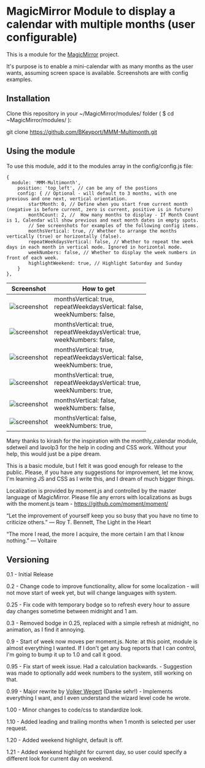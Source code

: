 # MagicMirror Module to display a calendar with multiple months (user configurable)

This is a module for the [MagicMirror](https://github.com/MichMich/MagicMirror) project. 

It's purpose is to enable a mini-calendar with as many months as the user wants, assuming screen space is available. Screenshots are with config examples. 

## Installation

Clone this repository in your ~/MagicMirror/modules/ folder ( $ cd ~MagicMirror/modules/ ):

git clone https://github.com/BKeyport/MMM-Multimonth.git

## Using the module
To use this module, add it to the modules array in the config/config.js file:

```
{
  module: 'MMM-Multimonth',
	position: 'top_left', // can be any of the postions
	config: { // Optional - will default to 3 months, with one previous and one next, vertical orientation. 
		startMonth: 0, // Define when you start from current month (negative is before current, zero is current, positive is in future) 
		monthCount: 2, //  How many months to display - If Month Count is 1, Calendar will show previous and next month dates in empty spots.  
		// See screenshots for examples of the following config items. 
		monthsVertical: true, // Whether to arrange the months vertically (true) or horizontally (false).
		repeatWeekdaysVertical: false, // Whether to repeat the week days in each month in vertical mode. Ignored in horizontal mode.
		weekNumbers: false, // Whether to display the week numbers in front of each week.
		highlightWeekend: true, // Highlight Saturday and Sunday
	}
},
```

| Screenshot | How to get |
| --- | --- |
| ![screenshot](vert-noweek-norep.png?raw=true "Screenshot (vertical mode, no week numbers, single weekday line)") | monthsVertical: true, <br> 		repeatWeekdaysVertical: false, <br> weekNumbers: false, |
| ![screenshot](vert-noweek-rep.png?raw=true "Screenshot (vertical mode, no week numbers, repeat weekday line for every month)")| monthsVertical: true, <br> 		repeatWeekdaysVertical: true, <br> weekNumbers: false,  |
| ![screenshot](vert-week-norep.png?raw=true "Screenshot (vertical mode, no week numbers, single weekday line)") | monthsVertical: true, <br> repeatWeekdaysVertical: false, <br> weekNumbers: true, |
| ![screenshot](vert-week-rep.png?raw=true "Screenshot (vertical mode, no week numbers, repeat weekday line for every month)") | monthsVertical: true, <br> 		repeatWeekdaysVertical: true, <br> weekNumbers: true, |
| ![screenshot](horz-noweeknum.png?raw=true "Screenshot (horizontal mode)")| monthsVertical: false, <br> weekNumbers: false, |
| ![screenshot](horz-week.png?raw=true "Screenshot (horizontal mode)") | monthsVertical: false, <br> weekNumbers: true, |


Many thanks to kirash for the inspiration with the monthly_calendar module, sdetweil and lavolp3 for the help in coding and CSS work. Without your help, this would just be a pipe dream. 

This is a basic module, but I felt it was good enough for release to the public. Please, if you have any suggestions for improvement, let me know, I'm learning JS and CSS as I write this, and I dream of much bigger things. 

Localization is provided by moment.js and controlled by the master language of MagicMirror. Please file any errors with localizations as bugs with the moment.js team - https://github.com/moment/moment/

“Let the improvement of yourself keep you so busy that you have no time to criticize others.”
― Roy T. Bennett, The Light in the Heart

“The more I read, the more I acquire, the more certain I am that I know nothing.”
― Voltaire

## Versioning
0.1 - Initial Release

0.2 - Change code to improve functionality, allow for some localization - will not move start of week yet, but will change languages with system.

0.25 - Fix code with temporary bodge so to refresh every hour to assure day changes sometime between midnight and 1 am. 

0.3 - Removed bodge in 0.25, replaced with a simple refresh at midnight, no animation, as I find it annoying. 

0.9 - Start of week now moves per moment.js. Note: at this point, module is almost everything I wanted. If I don't get any bug reports that I can control, I'm going to bump it up to 1.0 and call it good. 

0.95 - Fix start of week issue. Had a calculation backwards. - Suggestion was made to optionally add week numbers to the system, still working on that. 

0.99 - Major rewrite by [Volker Wegert](https://github.com/vwegert) (Danke sehr!) - Implements everything I want, and I even understand the wizard level code he wrote. 

1.00 - Minor changes to code/css to standardize look.  

1.10 - Added leading and trailing months when 1 month is selected per user request. 

1.20 - Added weekend highlight, default is off. 

1.21 - Added weekend highlight for current day, so user could specify a different look for current day on weekend. 
